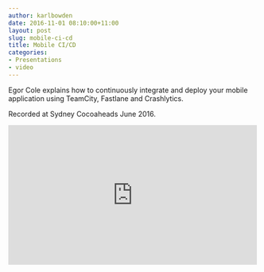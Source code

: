 ```yaml
---
author: karlbowden
date: 2016-11-01 08:10:00+11:00
layout: post
slug: mobile-ci-cd
title: Mobile CI/CD
categories:
- Presentations
- video
---
```


Egor Cole explains how to continuously integrate and deploy your mobile application using TeamCity, Fastlane and Crashlytics.

Recorded at Sydney Cocoaheads June 2016.

<div class="aspect-block aspect-block--16-by-9"><iframe src="https://player.vimeo.com/video/175491495?title=0&byline=0&portrait=0&color=ffffff" width="500" height="281" frameborder="0" webkitallowfullscreen mozallowfullscreen allowfullscreen></iframe></div>
